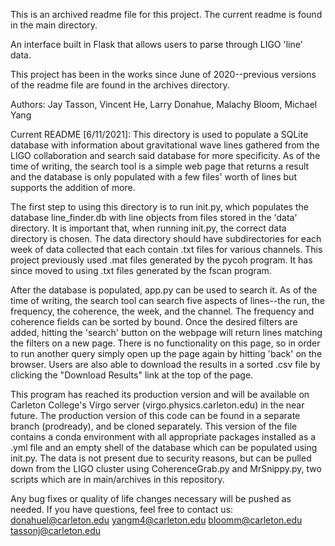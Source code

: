 This is an archived readme file for this project. The current readme is found in the main directory.

An interface built in Flask that allows users to parse through LIGO 'line' data.

This project has been in the works since June of 2020--previous versions of the readme file are found in the archives directory.

Authors: Jay Tasson, Vincent He, Larry Donahue, Malachy Bloom, Michael Yang

Current README [6/11/2021]:
This directory is used to populate a SQLite database with information about gravitational wave lines gathered from the LIGO collaboration and search said database for more specificity. As of the time of writing, the search tool is a simple web page that returns a result and the database is only populated with a few files' worth of lines but supports the addition of more.

The first step to using this directory is to run init.py, which populates the database line_finder.db with line objects from files stored in the 'data' directory. It is important that, when running init.py, the correct data directory is chosen. The data directory should have subdirectories for each week of data collected that each contain .txt files for various channels. This project previously used .mat files generated by the pycoh program. It has since moved to using .txt files generated by the fscan program.

After the database is populated, app.py can be used to search it. As of the time of writing, the search tool can search five aspects of lines--the run, the frequency, the coherence, the week, and the channel. The frequency and coherence fields can be sorted by bound. Once the desired filters are added, hitting the 'search' button on the webpage will return lines matching the filters on a new page. There is no functionality on this page, so in order to run another query simply open up the page again by hitting 'back' on the browser. Users are also able to download the results in a sorted .csv file by clicking the "Download Results" link at the top of the page.

This program has reached its production version and will be available on Carleton College's Virgo server (virgo.physics.carleton.edu) in the near future. The production version of this code can be found in a separate branch (prodready), and be cloned separately. This version of the file contains a conda environment with all appropriate packages installed as a .yml file and an empty shell of the database which can be populated using init.py. The data is not present due to security reasons, but can be pulled down from the LIGO cluster using CoherenceGrab.py and MrSnippy.py, two scripts which are in main/archives in this repository.

Any bug fixes or quality of life changes necessary will be pushed as needed. If you have questions, feel free to contact us:
donahuel@carleton.edu
yangm4@carleton.edu
bloomm@carleton.edu
tassonj@carleton.edu
